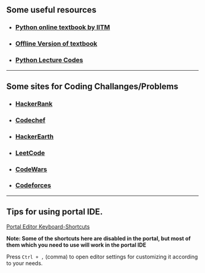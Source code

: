 ## Some useful resources

* ### [Python online textbook by IITM](https://pypod.github.io/)

* ### [Offline Version of textbook](https://github.com/snoobysnoofy/python-assignments-solutions/releases/download/tb/pypod.github.io.zip)

* ### [Python Lecture Codes](https://github.com/cooodledooodle/IITM-Python-Lecture-codes)


<hr>

## Some sites for Coding Challanges/Problems

* ### [HackerRank](https://www.hackerrank.com/)
* ### [Codechef](https://www.codechef.com/)
* ### [HackerEarth](https://www.hackerearth.com/)
* ### [LeetCode](https://leetcode.com/)
* ### [CodeWars](https://www.codewars.com/)
* ### [Codeforces](https://codeforces.com/)

<hr>

## Tips for using portal IDE.

[Portal Editor Keyboard-Shortcuts](https://github.com/ajaxorg/ace/wiki/Default-Keyboard-Shortcuts)


<b> Note: Some of the shortcuts here are disabled in the portal, but most of them which you need to use will work in the portal IDE</b>


Press `Ctrl + ,` (comma) to open editor settings for customizing it according to your needs. 



